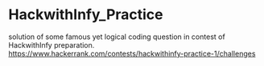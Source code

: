 # HackwithInfy_Practice
solution of some famous yet logical coding question in contest of HackwithInfy preparation.
https://www.hackerrank.com/contests/hackwithinfy-practice-1/challenges
